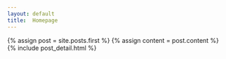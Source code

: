 ```yaml
---
layout: default
title:  Homepage
---
```


<div class="blog-index">  
  {% assign post = site.posts.first %}
  {% assign content = post.content %}
  {% include post_detail.html %}
</div>
